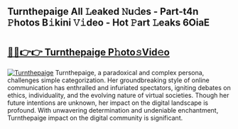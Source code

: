 ## Turnthepaige All 𝙻eaked 𝙽u𝚍es - Part-t4n 𝙿hotos B𝚒kini 𝚅𝚒deo - Hot 𝙿art 𝙻eaks 6OiaE

# <h2><a href="http://ld75s0a.urlbe.top/?page=Turnthepaige">🔗🔗👉👉 Turnthepaige P𝚑oto𝚜Vid𝚎o</a></h2>

[![Turnthepaige](https://i.imgur.com/eBuTRDB.gif)](http://ld75s0a.urlbe.top/?page=Turnthepaige)
Turnthepaige, a paradoxical and complex persona, challenges simple categorization. Her groundbreaking style of online communication has enthralled and infuriated spectators, igniting debates on ethics, individuality, and the evolving nature of virtual societies. Though her future intentions are unknown, her impact on the digital landscape is profound. With unwavering determination and undeniable enchantment, Turnthepaige impact on the digital community is significant.
